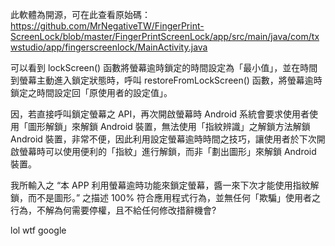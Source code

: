此軟體為開源，可在此查看原始碼：
https://github.com/MrNegativeTW/FingerPrint-ScreenLock/blob/master/FingerPrintScreenLock/app/src/main/java/com/txwstudio/app/fingerscreenlock/MainActivity.java

可以看到 lockScreen() 函數將螢幕逾時鎖定的時間設定為「最小值」，並在時間到螢幕主動進入鎖定狀態時，呼叫  restoreFromLockScreen() 函數，將螢幕逾時鎖定之時間設定回「原使用者的設定值」。

因，若直接呼叫鎖定螢幕之 API，再次開啟螢幕時 Android 系統會要求使用者使用「圖形解鎖」來解鎖 Android 裝置，無法使用「指紋辨識」之解鎖方法解鎖 Android 裝置，非常不便，因此利用設定螢幕逾時時間之技巧，讓使用者於下次開啟螢幕時可以使用便利的「指紋」進行解鎖，而非「劃出圖形」來解鎖 Android 裝置。

我所輸入之  “本 APP 利用螢幕逾時功能來鎖定螢幕，醬一來下次才能使用指紋解鎖，而不是圖形。” 之描述 100% 符合應用程式行為，並無任何「欺騙」使用者之行為，不解為何需要停權，且不給任何修改措辭機會?


lol wtf google
